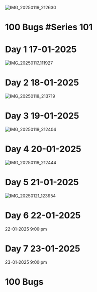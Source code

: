 ![IMG_20250119_212630](https://github.com/user-attachments/assets/8b98d9b2-4202-4ac5-9c61-a845c7f61023)

# 100 Bugs           #Series 101

# Day 1                                    17-01-2025 
![IMG_20250117_111927](https://github.com/user-attachments/assets/ab094a04-2274-41e8-a817-b41a5e32f04f)

# Day 2                                    18-01-2025
![IMG_20250118_213719](https://github.com/user-attachments/assets/4e03d958-cbb6-4a6d-99ba-bbc483f0903e)


# Day 3                                     19-01-2025
![IMG_20250119_212404](https://github.com/user-attachments/assets/6ca92ebc-fa9d-4a0a-b5d9-3a209068c9d5)

# Day 4                                     20-01-2025
![IMG_20250119_212444](https://github.com/user-attachments/assets/3e375835-ade0-4641-a8c5-f043afa21866)


# Day 5                                     21-01-2025    
![IMG_20250121_123954](https://github.com/user-attachments/assets/9567b04d-3dfd-47e6-971e-33176ab45e6d)


# Day 6                                     22-01-2025
22-01-2025 9:00 pm 

# Day 7                                     23-01-2025
23-01-2025 9:00 pm 

# 100 Bugs 
